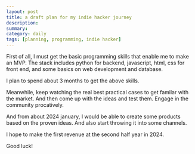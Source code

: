 ```yaml
---
layout: post
title: a draft plan for my indie hacker journey
description: 
summary: 
category: daily 
tags: [planning, programming, indie hacker]
---
```

First of all, I must get the basic programming skills that enable me to make an MVP. The stack includes python for backend, javascript, html, css for front end, and some basics on web development and database.

I plan to spend about 3 months to get the above skills.

Meanwhile, keep watching the real best practical cases to get familar with the market. And then come up with the ideas and test them. Engage in the community procatively. 

And from about 2024 january, I would be able to create some products based on the proven ideas. And also start throwing it into some channels. 

I hope to make the first revenue at the second half year in 2024.

Good luck!
